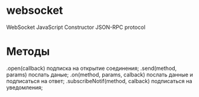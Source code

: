 websocket
=========

WebSocket JavaScript Constructor JSON-RPC protocol


Методы
=========

.open(callback) подписка на открытие соединения;
.send(method, params) послать даные;
.on(method, params, calback) послать данные и подписаться на ответ;
.subscribeNotif(method, calback) подписаться на уведомления;
